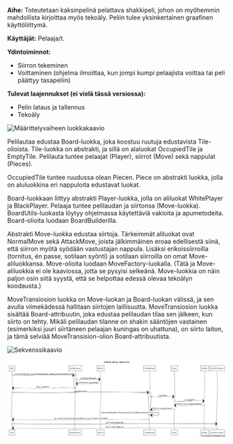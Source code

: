 **Aihe:** Toteutetaan kaksinpelinä pelattava shakkipeli, johon on myöhemmin mahdollista kirjoittaa myös tekoäly. Peliin tulee yksinkertainen graafinen käyttöliittymä.

**Käyttäjät:** Pelaaja/t.

**Ydintoiminnot:**
* Siirron tekeminen
* Voittaminen (ohjelma ilmoittaa, kun jompi kumpi pelaajista voittaa tai peli päättyy tasapeliin)

**Tulevat laajennukset (ei vielä tässä versiossa):**
* Pelin lataus ja tallennus
* Tekoäly

![Määrittelyvaiheen luokkakaavio](https://github.com/tiikkala/shakki/blob/master/dokumentointi/shakki-UML.png)

Pelilautaa edustaa Board-luokka, joka koostuu ruutuja edustavista Tile-olioista. Tile-luokka on abstrakti, ja sillä on alaluokat OccupiedTile ja EmptyTile. Pelilauta tuntee pelaajat (Player), siirrot (Move) sekä nappulat (Pieces).

OccupiedTile tuntee ruudussa olean Piecen. Piece on abstrakti luokka, jolla on aluluokkina eri nappuloita edustavat luokat.

Board-luokkaan liittyy abstrakti Player-luokka, jolla on aliluokat WhitePlayer ja BlackPlayer. Pelaaja tuntee pelilaudan ja siirtonsa (Move-luokka). BoardUtils-luokasta löytyy ohjelmassa käytettäviä vakioita ja apumetodeita. Board-olioita luodaan BoardBuilderilla. 

Abstrakti Move-luokka edustaa siirtoja. Tärkeimmät aliluokat ovat NormalMove sekä AttackMove, joista jälkimmäinen eroaa edellisestä siinä, että siirron myötä syödään vastustajan nappula. Lisäksi erikoissiirroilla (tornitus, én passe, sotilaan syönti) ja sotilaan siirroilla on omat Move-aliluokkansa. Move-olioita luodaan MoveFactory-luokalla. (Tätä ja Move-aliluokkia ei ole kaaviossa, jotta se pysyisi selkeänä. Move-luokkia on näin paljon osin siitä syystä, että se helpottaa edessä olevaa tekoälyn koodausta.)

MoveTransiosion luokka on Move-luokan ja Board-luokan välissä, ja sen avulla viimekädessä hallitaan siirtojen laillisuutta. MoveTransiosion luokka sisältää Board-attribuutin, joka edustaa pelilaudan tilaa sen jälkeen, kun siirto on tehty. Mikäli pelilaudan tilanne on shakin sääntöjen vastainen (esimerkiksi juuri siirtäneen pelaajan kuningas on uhattuna), on siirto laiton, ja tämä selviää MoveTransision-olion Board-attribuutista.

![Sekvenssikaavio](https://github.com/tiikkala/shakki/blob/master/dokumentointi/ohjelmanKäynnistysAloituspelialaudanLuonti.png)

![Sekvenssikaavio](https://github.com/tiikkala/shakki/blob/master/dokumentointi/valkoinenPelaajaTekeeSiirron.png)
